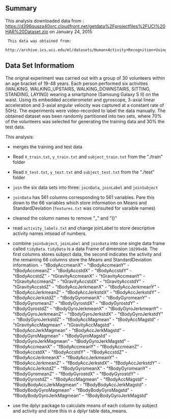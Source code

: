 ## Summary
This analysis downloaded data from :
     https://d396qusza40orc.cloudfront.net/getdata%2Fprojectfiles%2FUCI%20HAR%20Dataset.zip
     on January 24, 2015

     This data was obtained from:
     http://archive.ics.uci.edu/ml/datasets/Human+Activity+Recognition+Using+Smartphones


## Data Set Informatiom
The orignal experiment was carried out with a group of 30 volunteers within an age bracket of 19-48 years. Each person performed six activities (WALKING, WALKING_UPSTAIRS, WALKING_DOWNSTAIRS, SITTING, STANDING, LAYING) wearing a smartphone (Samsung Galaxy S II) on the waist. Using its embedded accelerometer and gyroscope, 3-axial linear acceleration and 3-axial angular velocity was captured at a constant rate of 50Hz. The experiments were video-recorded to label the data manually. The obtained dataset was been randomly partitioned into two sets, where 70% of the volunteers was selected for generating the training data and 30% the test data.

This analysis:
- merges the training and test data
- Read `X_train.txt`, `y_train.txt` and `subject_train.txt` from the "./train" folder
- Read `X_test.txt`, `y_test.txt` and `subject_test.txt` from the "./test" folder
- `join` the six data sets into three: `joinData`, `joinLabel` and `joinSubject`
- `joinData` has 561 columns corresponding to 561 variables.  Pare this down to the 66 variables which store information on Means and StandardDeviation (`features.txt` was consulted for varaible names)
- cleaned the column names to remove "_" and "()"
- read `activity_labels.txt` and change joinLabel to store descriptive activity names intsead of numbers.
- combine `joinSubject`, `joinLabel` and `joinData` into one single data frame called `tidyData`.  `tidyData` is a data Frame of dimension `10299x68`.  The first columns stores subject data, the second indicates the activity and the remaining 66 columns store the Means and StandardDeviation informatiion.
          - "tBodyAccmeanX"
          - "tBodyAccmeanY"
          - "tBodyAccmeanZ"
          - "tBodyAccstdX"
          - "tBodyAccstdY"
          - "tBodyAccstdZ"
          - "tGravityAccmeanX"
          - "tGravityAccmeanY"
          - "tGravityAccmeanZ"
          - "tGravityAccstdX"
          - "tGravityAccstdY"
          - "tGravityAccstdZ"
          - "tBodyAccJerkmeanX"
          - "tBodyAccJerkmeanY"
          - "tBodyAccJerkmeanZ"
          - "tBodyAccJerkstdX"
          - "tBodyAccJerkstdY"
          - "tBodyAccJerkstdZ"
          - "tBodyGyromeanX"
          - "tBodyGyromeanY"
          - "tBodyGyromeanZ"
          - "tBodyGyrostdX"
          - "tBodyGyrostdY"
          - "tBodyGyrostdZ"
          - "tBodyGyroJerkmeanX"
          - "tBodyGyroJerkmeanY"
          - "tBodyGyroJerkmeanZ"
          - "tBodyGyroJerkstdX"
          - "tBodyGyroJerkstdY"
          - "tBodyGyroJerkstdZ"
          - "tBodyAccMagmean"
          - "tBodyAccMagstd"
          - "tGravityAccMagmean"
          - "tGravityAccMagstd"
          - "tBodyAccJerkMagmean"
          - "tBodyAccJerkMagstd"
          - "tBodyGyroMagmean"
          - "tBodyGyroMagstd"
          - "tBodyGyroJerkMagmean"
          - "tBodyGyroJerkMagstd"
          - "fBodyAccmeanX"
          - "fBodyAccmeanY"
          - "fBodyAccmeanZ"
          - "fBodyAccstdX"
          - "fBodyAccstdY"
          - "fBodyAccstdZ"
          - "fBodyAccJerkmeanX"
          - "fBodyAccJerkmeanY"
          - "fBodyAccJerkmeanZ"
          - "fBodyAccJerkstdX"
          - "fBodyAccJerkstdY"
          - "fBodyAccJerkstdZ"
          - "fBodyGyromeanX"
          - "fBodyGyromeanY"
          - "fBodyGyromeanZ"
          - "fBodyGyrostdX"
          - "fBodyGyrostdY"
          - "fBodyGyrostdZ"
          - "fBodyAccMagmean"
          - "fBodyAccMagstd"
          - "fBodyBodyAccJerkMagmean"
          - "fBodyBodyAccJerkMagstd"
          - "fBodyBodyGyroMagmean"
          - "fBodyBodyGyroMagstd"
          - "fBodyBodyGyroJerkMagmean"
          - "fBodyBodyGyroJerkMagstd"


- use the dplyr package to calculate means of each column by subject and activity and store this in a dplyr table data_means.




